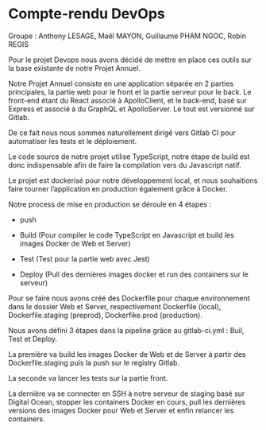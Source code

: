 # Compte-rendu DevOps

  

Groupe : Anthony LESAGE, Maël MAYON, Guillaume PHAM NGOC, Robin REGIS

  
  

Pour le projet Devops nous avons décidé de mettre en place ces outils sur la base existante de notre Projet Annuel.

  

Notre Projet Annuel consiste en une application séparée en 2 parties principales, la partie web pour le front et la partie serveur pour le back. Le front-end étant du React associé à ApolloClient, et le back-end, basé sur Express et associé à du GraphQL et ApolloServer. Le tout est versionné sur Gitlab.

  

De ce fait nous nous sommes naturellement dirigé vers Gitlab CI pour automatiser les tests et le déploiement.

  

Le code source de notre projet utilise TypeScript, notre étape de build est donc indispensable afin de faire la compilation vers du Javascript natif.  
  

Le projet est dockerisé pour notre développement local, et nous souhaitions faire tourner l’application en production également grâce à Docker.

  

Notre process de mise en production se déroule en 4 étapes :

-   push
    
-   Build (Pour compiler le code TypeScript en Javascript et build les images Docker de Web et Server)
    
-   Test (Test pour la partie web avec Jest)
    
-   Deploy (Pull des dernières images docker et run des containers sur le serveur)
    

  

Pour se faire nous avons créé des Dockerfile pour chaque environnement dans le dossier Web et Server, respectivement Dockerfile (local), Dockerfile.staging (preprod), Dockerfike.prod (production).

  

Nous avons défini 3 étapes dans la pipeline grâce au gitlab-ci.yml : Buil, Test et Deploy.

La première va build les images Docker de Web et de Server à partir des Dockerfile.staging puis la push sur le registry Gitlab.

La seconde va lancer les tests sur la partie front.

La dernière va se connecter en SSH à notre serveur de staging basé sur Digital Ocean, stopper les containers Docker en cours, pull les dernières versions des images Docker pour Web et Server et enfin relancer les containers.
